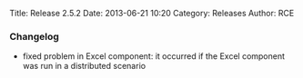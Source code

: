 Title: Release 2.5.2
Date: 2013-06-21 10:20
Category: Releases
Author: RCE


### Changelog

* fixed problem in Excel component: it occurred if the Excel component was run in a distributed scenario 
